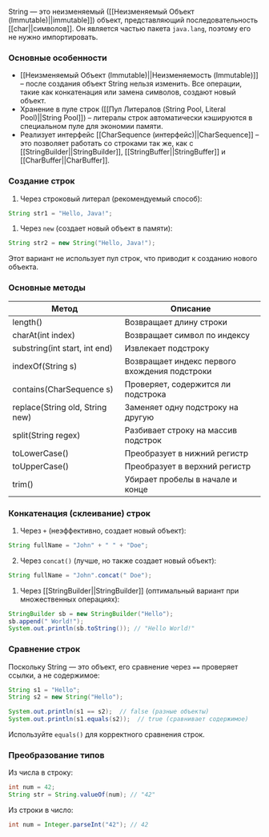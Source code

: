 String — это неизменяемый ([[Неизменяемый Объект (Immutable)||immutable]]) объект, представляющий последовательность [[char||символов]]. Он является частью пакета `java.lang`, поэтому его не нужно импортировать.

### Основные особенности

- [[Неизменяемый Объект (Immutable)||Неизменяемость (Immutable)]] – после создания объект String нельзя изменить. Все операции, такие как конкатенация или замена символов, создают новый объект.
- Хранение в пуле строк ([[Пул Литералов (String Pool, Literal Pool)||String Pool]]) – литералы строк автоматически кэшируются в специальном пуле для экономии памяти.
- Реализует интерфейс [[CharSequence (интерфейс)||CharSequence]] – это позволяет работать со строками так же, как с [[StringBuilder||StringBuilder]], [[StringBuffer||StringBuffer]] и [[CharBuffer||CharBuffer]].

### Создание строк

1. Через строковый литерал (рекомендуемый способ):
```java
String str1 = "Hello, Java!";
```

1. Через `new` (создает новый объект в памяти):
```java
String str2 = new String("Hello, Java!");
```

Этот вариант не использует пул строк, что приводит к созданию нового объекта.

### Основные методы

|**Метод**|**Описание**|
|---|---|
|length()|Возвращает длину строки|
|charAt(int index)|Возвращает символ по индексу|
|substring(int start, int end)|Извлекает подстроку|
|indexOf(String s)|Возвращает индекс первого вхождения подстроки|
|contains(CharSequence s)|Проверяет, содержится ли подстрока|
|replace(String old, String new)|Заменяет одну подстроку на другую|
|split(String regex)|Разбивает строку на массив подстрок|
|toLowerCase()|Преобразует в нижний регистр|
|toUpperCase()|Преобразует в верхний регистр|
|trim()|Убирает пробелы в начале и конце|

### Конкатенация (склеивание) строк

1. Через `+` (неэффективно, создает новый объект):
```java
String fullName = "John" + " " + "Doe";
```

2. Через `concat()` (лучше, но также создает новый объект):
```java
String fullName = "John".concat(" Doe");
```

1. Через [[StringBuilder||StringBuilder]] (оптимальный вариант при множественных операциях):
```java
StringBuilder sb = new StringBuilder("Hello");
sb.append(" World!");
System.out.println(sb.toString()); // "Hello World!"
```

### Сравнение строк

Поскольку String — это объект, его сравнение через `==` проверяет ссылки, а не содержимое:
```java
String s1 = "Hello";
String s2 = new String("Hello");

System.out.println(s1 == s2);  // false (разные объекты)
System.out.println(s1.equals(s2));  // true (сравнивает содержимое)
```

Используйте `equals()` для корректного сравнения строк.

### Преобразование типов

Из числа в строку:
```java
int num = 42;
String str = String.valueOf(num); // "42"
```

Из строки в число:
```java
int num = Integer.parseInt("42"); // 42
```
